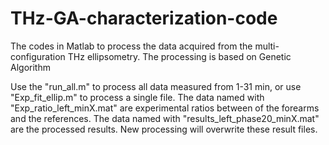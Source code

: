 # THz-GA-characterization-code
The codes in Matlab to process the data acquired from the multi-configuration THz ellipsometry. The processing is based on Genetic Algorithm

Use the "run_all.m" to process all data measured from 1-31 min,
or use "Exp_fit_ellip.m" to process a single file.
The data named with "Exp_ratio_left_minX.mat" are experimental ratios between of the forearms and the references.
The data named with "results_left_phase20_minX.mat" are the processed results. New processing will overwrite these result files.
